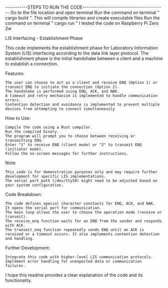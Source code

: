 -----------STEPS TO RUN THE CODE-----------------------------------------
    Go to the file location and open terminal
    Run the command on terminal " cargo build ". This will compile libraries and create executable files
    Run the command on terminal " cargo run "
    I tested the code on Raspberry Pi Zero 2w

LIS Interfacing - Establishment Phase

This code implements the establishment phase for Laboratory Information System (LIS) interfacing according to the data link layer protocol. The establishment phase is the initial handshake between a client and a machine to establish a connection.

Features:

    The user can choose to act as a client and receive ENQ (Option 1) or transmit ENQ to initiate the connection (Option 2).
    The handshake is performed using ENQ, ACK, and NAK.
    A timeout and retry mechanism is implemented to handle communication errors.
    Contention detection and avoidance is implemented to prevent multiple devices from attempting to connect simultaneously

How to Use:

    Compile the code using a Rust compiler.
    Run the compiled binary.
    The program will prompt you to choose between receiving or transmitting ENQ.
    Enter "1" to receive ENQ (client mode) or "2" to transmit ENQ (initiator mode).
    Follow the on-screen messages for further instructions.

Note:

    This code is for demonstration purposes only and may require further development for specific LIS implementations.
    The serial port path (/dev/ttyS0) might need to be adjusted based on your system configuration.

Code Breakdown:

    The code defines special character constants for ENQ, ACK, and NAK.
    It opens the serial port for communication.
    The main loop allows the user to choose the operation mode (receive or transmit).
    The receive_enq function waits for an ENQ from the sender and responds with ACK.
    The transmit_enq function repeatedly sends ENQ until an ACK is received or a timeout occurs. It also implements contention detection and handling.

Further Development:

    Integrate this code with higher-level LIS communication protocols.
    Implement error handling for unexpected data or communication failures.

I hope this readme provides a clear explanation of the code and its functionality.
